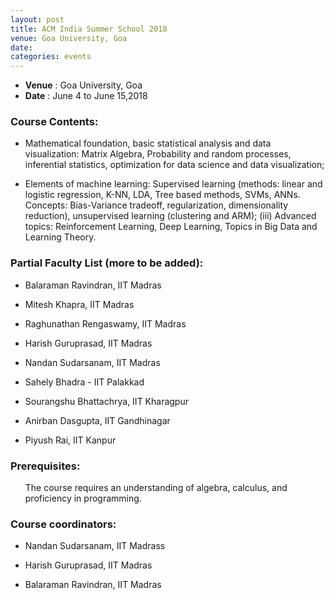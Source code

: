 ```yaml
---
layout: post
title: ACM India Summer School 2018
venue: Goa University, Goa
date: 
categories: events
---
```

<ul class="mb-5" >
	<li><b>Venue</b> : Goa University, Goa </li>
	 <li><b>Date</b> : June 4 to June 15,2018 </li>
</ul>

<style>
ul.a {
    list-style-position: outside;
}

ul.b {
    list-style-position: inside;
}
</style>
<h3>Course Contents:</h3>
<ul class="a">
<li> <p class="detail">Mathematical foundation, basic statistical analysis and data visualization: Matrix Algebra, Probability and random processes, inferential statistics, optimization for data science and data visualization;</p></li> 
  <li> <p class="detail">Elements of machine learning: Supervised learning (methods: linear and logistic regression, K-NN, LDA, Tree based methods, SVMs, ANNs. Concepts: Bias-Variance tradeoff, regularization, dimensionality reduction), unsupervised learning (clustering and ARM); (iii) Advanced topics: Reinforcement Learning, Deep Learning, Topics in Big Data and Learning Theory.</p></li>
</ul>
<h3>Partial Faculty List (more to be added):</h3>
<ul class="a">
<li><p class="detail">Balaraman Ravindran, IIT Madras</p></li>
<li><p class="detail">Mitesh Khapra, IIT Madras</p></li>
<li><p class="detail">Raghunathan Rengaswamy, IIT Madras</p></li>
<li><p class="detail">Harish Guruprasad, IIT Madras</p></li>
<li><p class="detail">Nandan Sudarsanam, IIT Madras</p></li>
<li><p class="detail">Sahely Bhadra - IIT Palakkad </p></li>
<li><p class="detail">Sourangshu Bhattachrya, IIT Kharagpur</p></li>
<li><p class="detail">Anirban Dasgupta, IIT Gandhinagar</p></li>
<li><p class="detail">Piyush Rai, IIT Kanpur</p></li>
</ul>
<h3>Prerequisites:</h3>
<ul class="b">
<p class="detail">The course requires an understanding of algebra, calculus, and proficiency in programming.</p>
</ul>
<h3>Course coordinators:</h3>
<ul class="a">
<li><p class="detail">Nandan Sudarsanam, IIT Madrass</p></li>
<li><p class="detail">Harish Guruprasad, IIT Madras</p></li>
<li><p class="detail">Balaraman Ravindran, IIT Madras</p></li>
</ul>

